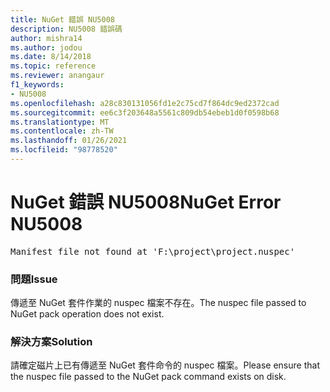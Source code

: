 ```yaml
---
title: NuGet 錯誤 NU5008
description: NU5008 錯誤碼
author: mishra14
ms.author: jodou
ms.date: 8/14/2018
ms.topic: reference
ms.reviewer: anangaur
f1_keywords:
- NU5008
ms.openlocfilehash: a28c830131056fd1e2c75cd7f864dc9ed2372cad
ms.sourcegitcommit: ee6c3f203648a5561c809db54ebeb1d0f0598b68
ms.translationtype: MT
ms.contentlocale: zh-TW
ms.lasthandoff: 01/26/2021
ms.locfileid: "98778520"
---
```

# <a name="nuget-error-nu5008"></a><span data-ttu-id="2af7d-103">NuGet 錯誤 NU5008</span><span class="sxs-lookup"><span data-stu-id="2af7d-103">NuGet Error NU5008</span></span>
<pre>Manifest file not found at 'F:\project\project.nuspec'</pre>

### <a name="issue"></a><span data-ttu-id="2af7d-104">問題</span><span class="sxs-lookup"><span data-stu-id="2af7d-104">Issue</span></span>

<span data-ttu-id="2af7d-105">傳遞至 NuGet 套件作業的 nuspec 檔案不存在。</span><span class="sxs-lookup"><span data-stu-id="2af7d-105">The nuspec file passed to NuGet pack operation does not exist.</span></span>


### <a name="solution"></a><span data-ttu-id="2af7d-106">解決方案</span><span class="sxs-lookup"><span data-stu-id="2af7d-106">Solution</span></span>

<span data-ttu-id="2af7d-107">請確定磁片上已有傳遞至 NuGet 套件命令的 nuspec 檔案。</span><span class="sxs-lookup"><span data-stu-id="2af7d-107">Please ensure that the nuspec file passed to the NuGet pack command exists on disk.</span></span>

